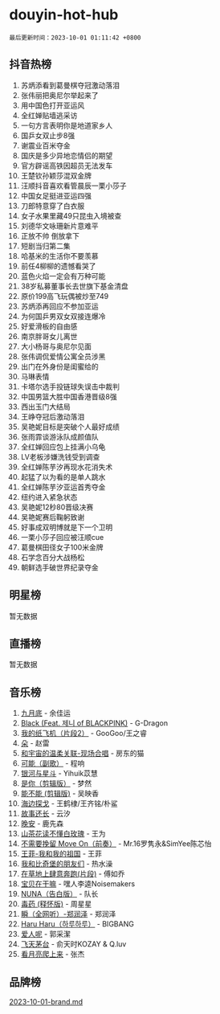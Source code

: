 # douyin-hot-hub

`最后更新时间：2023-10-01 01:11:42 +0800`

## 抖音热榜

1. 苏炳添看到葛曼棋夺冠激动落泪
1. 张伟丽把奥尼尔举起来了
1. 用中国色打开亚运风
1. 全红婵贴墙逃采访
1. 一句方言表明你是地道家乡人
1. 国乒女双止步8强
1. 谢震业百米夺金
1. 国庆是多少异地恋情侣的期望
1. 官方辟谣高铁因超员无法发车
1. 王楚钦孙颖莎混双金牌
1. 汪顺抖音喜欢看管晨辰一栗小莎子
1. 中国女足挺进亚运四强
1. 刀郎特意穿了白衣服
1. 女子水果里藏49只昆虫入境被查
1. 刘德华文咏珊新片意难平
1. 正放不帅 倒放拿下
1. 短剧当归第二集
1. 哈基米的生活你不要羡慕
1. 前任4柳柳的遗憾看哭了
1. 蓝色火焰一定会有万种可能
1. 38岁私募董事长去世旗下基金清盘
1. 原价199高飞玩偶被炒至749
1. 苏炳添再回应不参加亚运
1. 为何国乒男双女双接连爆冷
1. 好爱滑板的自由感
1. 南京胖哥女儿离世
1. 大小杨哥与奥尼尔见面
1. 张伟调侃爱情公寓全员涉黑
1. 出门在外身份是闺蜜给的
1. 马琳表情
1. 卡塔尔选手投链球失误击中裁判
1. 中国男篮大胜中国香港晋级8强
1. 西出玉门大结局
1. 王峥夺冠后激动落泪
1. 吴艳妮目标是突破个人最好成绩
1. 张雨霏谈游泳队成颜值队
1. 全红婵回应包上挂满小乌龟
1. LV老板涉嫌洗钱受到调查
1. 全红婵陈芋汐再现水花消失术
1. 起猛了以为看的是单人跳水
1. 全红婵陈芋汐亚运首秀夺金
1. 纽约进入紧急状态
1. 吴艳妮12秒80晋级决赛
1. 吴艳妮赛后鞠躬致谢
1. 好事成双明博就是下一个卫明
1. 一栗小莎子回应被汪顺cue
1. 葛曼棋田径女子100米金牌
1. 石学念百分大战杨松
1. 朝鲜选手破世界纪录夺金

## 明星榜

暂无数据

## 直播榜

暂无数据

## 音乐榜

1. [九月底](https://sf6-cdn-tos.douyinstatic.com/obj/tos-cn-ve-2774/oMfewG4PDTFhF8iz3OGQ7ABH5i6fCgnMaoCbzZ) - 余佳运
1. [Black (Feat. 제니 of BLACKPINK)](https://sf3-cdn-tos.douyinstatic.com/obj/tos-cn-ve-2774/2eb92e2debbe4fe0a552bc099aef7f28) - G-Dragon
1. [我的纸飞机（片段2）](https://sf3-cdn-tos.douyinstatic.com/obj/tos-cn-ve-2774/oM2ZrKcg2CD5AeRB2gkeXOFB1IxAGJdZPazYHf) - GooGoo/王之睿
1. [朵](https://sf3-cdn-tos.douyinstatic.com/obj/tos-cn-ve-2774/932f5bdfcd7c47b880525e92ab8a4999) - 赵雷
1. [和宇宙的温柔关联-现场合唱](https://sf3-cdn-tos.douyinstatic.com/obj/tos-cn-ve-2774/o0hONGDYQBgk0e5bqDeQOonVmncA6tC2nBwZLT) - 房东的猫
1. [可能（副歌）](https://sf6-cdn-tos.douyinstatic.com/obj/tos-cn-ve-2774/cde1731888894259b333569393c2fb51) - 程响
1. [银河与星斗](https://sf6-cdn-tos.douyinstatic.com/obj/tos-cn-ve-2774/3cc0bf5f0ef140f7b6743a631bcf3c58) - Yihuik苡慧
1. [是你（剪辑版）](https://sf3-cdn-tos.douyinstatic.com/obj/tos-cn-ve-2774/46019dae783c4c969944217fe1cfafc4) - 梦然
1. [能不能 (剪辑版)](https://sf6-cdn-tos.douyinstatic.com/obj/tos-cn-ve-2774/fc4a6c45b4a34277ba4088e1d7fdff98) - 吴映香
1. [海边探戈](https://sf6-cdn-tos.douyinstatic.com/obj/tos-cn-ve-2774/os9gE0VQCGqt6VQkZDyBBYvfSDY0QFe3vVmubn) - 王鹤棣/王齐铭/朴鲨
1. [故事还长](https://sf3-cdn-tos.douyinstatic.com/obj/tos-cn-ve-2774/30a26758c8594f0ab81ac675c33ee2c5) - 云汐
1. [晚安](https://sf6-cdn-tos.douyinstatic.com/obj/tos-cn-ve-2774/a724c5e224464218839820f4e4fd632f) - 鹿先森
1. [山茶花读不懂白玫瑰](https://sf6-cdn-tos.douyinstatic.com/obj/tos-cn-ve-2774/osfn8B7DktrRHEPJgPCfDbw7QDQEkwC16BxZg9) - 王为
1. [不需要挽留 Move On（前奏）](https://sf6-cdn-tos.douyinstatic.com/obj/tos-cn-ve-2774/ooCBhgCCkF4nExzQL9WZSUbitfA8IsDkgQIYhe) - Mr.16罗隽永&SimYee陈芯怡
1. [王菲-我和我的祖国](https://sf6-cdn-tos.douyinstatic.com/obj/tos-cn-ve-2774/3ef0f373017541e18566595c96123cab) - 王菲
1. [我和比奇堡的朋友们](https://sf6-cdn-tos.douyinstatic.com/obj/tos-cn-ve-2774/f0505db981ea4a6d91453a15924a82aa) - 热水澡
1. [在草地上肆意奔跑(片段)](https://sf3-cdn-tos.douyinstatic.com/obj/tos-cn-ve-2774/8831d494742f45dabdfa8adb8b817259) - 傅如乔
1. [宝贝在干嘛](https://sf6-cdn-tos.douyinstatic.com/obj/tos-cn-ve-2774/okW4hBCfJI5B2ZEgTCtikhMW7IafzNrBQIYkpJ) - 嘿人李逵Noisemakers
1. [NUNA（告白版）](https://sf3-cdn-tos.douyinstatic.com/obj/tos-cn-ve-2774/a65828cbd8ce41a78a430a58b49f4feb) - 队长
1. [毒药 (释怀版)](https://sf3-cdn-tos.douyinstatic.com/obj/tos-cn-ve-2774/oYILMEAzspdZBIzy4frJNB8ZHPHWAhiwowd4Ad) - 周星星
1. [瞬（全网听）-郑润泽](https://sf6-cdn-tos.douyinstatic.com/obj/tos-cn-ve-2774/o4Vb9eJZClCZTnRQYy0BRSeHGrDtrkrQgIBvQt) - 郑润泽
1. [Haru Haru（하루하루）](https://sf3-cdn-tos.douyinstatic.com/obj/tos-cn-ve-2774/940c04aa98154ee7bdbaaa2ad9f28aec) - BIGBANG
1. [爱人呢](https://sf3-cdn-tos.douyinstatic.com/obj/tos-cn-ve-2774/2041dc10f3c442f1992b439a00eaf2ba) - 郭采潔
1. [飞天茅台](https://sf3-cdn-tos.douyinstatic.com/obj/tos-cn-ve-2774/o4GhTV5kIuMWmC2Ai1WzNglssgBfQaqQCSLxUU) - 俞天时KOZAY & Q.luv
1. [看月亮爬上来](https://sf6-cdn-tos.douyinstatic.com/obj/tos-cn-ve-2774/356c324112764016b25295e535f2daf0) - 张杰

## 品牌榜

[2023-10-01-brand.md](2023-10-01-brand.md)
